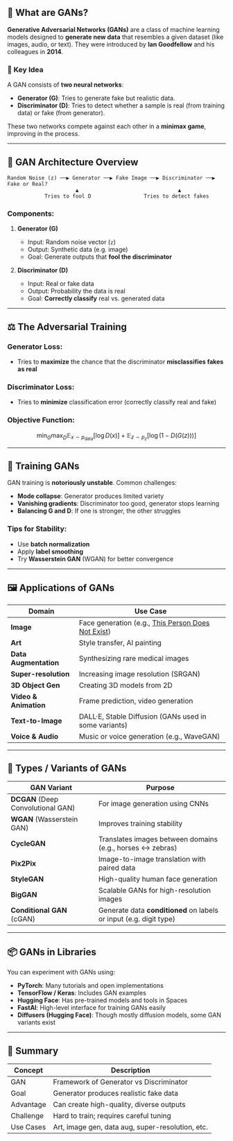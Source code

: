 ## 🎯 What are GANs?

**Generative Adversarial Networks (GANs)** are a class of machine learning models designed to **generate new data** that resembles a given dataset (like images, audio, or text).
They were introduced by **Ian Goodfellow** and his colleagues in **2014**.

### 🧠 Key Idea

A GAN consists of **two neural networks**:

* **Generator (G)**: Tries to generate fake but realistic data.
* **Discriminator (D)**: Tries to detect whether a sample is real (from training data) or fake (from generator).

These two networks compete against each other in a **minimax game**, improving in the process.

---

## 🧱 GAN Architecture Overview

```
Random Noise (z) ──▶ Generator ──▶ Fake Image ──▶ Discriminator ──▶ Fake or Real?
                      ▲                                ▲
            Tries to fool D                 Tries to detect fakes
```

### Components:

1. **Generator (G)**

   * Input: Random noise vector (`z`)
   * Output: Synthetic data (e.g. image)
   * Goal: Generate outputs that **fool the discriminator**

2. **Discriminator (D)**

   * Input: Real or fake data
   * Output: Probability the data is real
   * Goal: **Correctly classify** real vs. generated data

---

## ⚖️ The Adversarial Training

### Generator Loss:

* Tries to **maximize** the chance that the discriminator **misclassifies fakes as real**

### Discriminator Loss:

* Tries to **minimize** classification error (correctly classify real and fake)

### Objective Function:

$$
\min_G \max_D \mathbb{E}_{x \sim p_\text{data}}[\log D(x)] + \mathbb{E}_{z \sim p_z}[\log(1 - D(G(z)))] 
$$


---

## 🧪 Training GANs

GAN training is **notoriously unstable**. Common challenges:

* **Mode collapse**: Generator produces limited variety
* **Vanishing gradients**: Discriminator too good, generator stops learning
* **Balancing G and D**: If one is stronger, the other struggles

### Tips for Stability:

* Use **batch normalization**
* Apply **label smoothing**
* Try **Wasserstein GAN** (WGAN) for better convergence

---

## 🖼️ Applications of GANs

| Domain                | Use Case                                                                                 |
| --------------------- | ---------------------------------------------------------------------------------------- |
| **Image**             | Face generation (e.g., [This Person Does Not Exist](https://thispersondoesnotexist.com)) |
| **Art**               | Style transfer, AI painting                                                              |
| **Data Augmentation** | Synthesizing rare medical images                                                         |
| **Super-resolution**  | Increasing image resolution (SRGAN)                                                      |
| **3D Object Gen**     | Creating 3D models from 2D                                                               |
| **Video & Animation** | Frame prediction, video generation                                                       |
| **Text-to-Image**     | DALL·E, Stable Diffusion (GANs used in some variants)                                    |
| **Voice & Audio**     | Music or voice generation (e.g., WaveGAN)                                                |

---

## 🧬 Types / Variants of GANs

| GAN Variant                        | Purpose                                                            |
| ---------------------------------- | ------------------------------------------------------------------ |
| **DCGAN** (Deep Convolutional GAN) | For image generation using CNNs                                    |
| **WGAN** (Wasserstein GAN)         | Improves training stability                                        |
| **CycleGAN**                       | Translates images between domains (e.g., horses ↔ zebras)          |
| **Pix2Pix**                        | Image-to-image translation with paired data                        |
| **StyleGAN**                       | High-quality human face generation                                 |
| **BigGAN**                         | Scalable GANs for high-resolution images                           |
| **Conditional GAN** (cGAN)         | Generate data **conditioned** on labels or input (e.g. digit type) |

---

## 📦 GANs in Libraries

You can experiment with GANs using:

* **PyTorch**: Many tutorials and open implementations
* **TensorFlow / Keras**: Includes GAN examples
* **Hugging Face**: Has pre-trained models and tools in Spaces
* **FastAI**: High-level interface for training GANs easily
* **Diffusers (Hugging Face)**: Though mostly diffusion models, some GAN variants exist

---

## 🧠 Summary

| Concept   | Description                                      |
| --------- | ------------------------------------------------ |
| GAN       | Framework of Generator vs Discriminator          |
| Goal      | Generator produces realistic fake data           |
| Advantage | Can create high-quality, diverse outputs         |
| Challenge | Hard to train; requires careful tuning           |
| Use Cases | Art, image gen, data aug, super-resolution, etc. |
